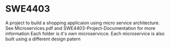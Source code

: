 # SWE4403


A project to build a shopping applicaion using micro service architecture. See Microservices.pdf and SWE4403-Project-Documentation for more information
Each folder is it's own microservicce. Each microservice is also built using a different design patern
